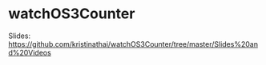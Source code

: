 # watchOS3Counter

Slides: https://github.com/kristinathai/watchOS3Counter/tree/master/Slides%20and%20Videos
